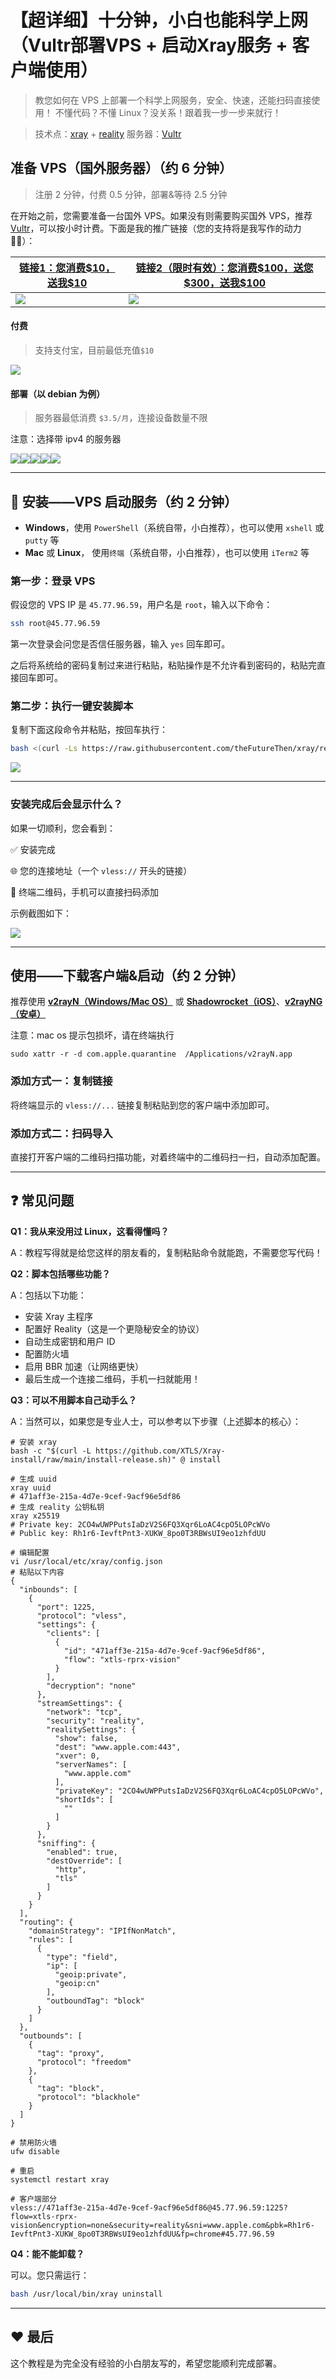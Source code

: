 # 【超详细】十分钟，小白也能科学上网（Vultr部署VPS + 启动Xray服务 + 客户端使用）
> 教您如何在 VPS 上部署一个科学上网服务，安全、快速，还能扫码直接使用！
> 不懂代码？不懂 Linux？没关系！跟着我一步一步来就行！

> 技术点：[xray](https://github.com/XTLS/Xray-core) + [reality](https://github.com/XTLS/REALITY)
> 服务器：[Vultr](https://www.vultr.com/?ref=7039524)

## 准备 VPS（国外服务器）（约 6 分钟）

> 注册 2 分钟，付费 0.5 分钟，部署&等待 2.5 分钟
> 

在开始之前，您需要准备一台国外 VPS。如果没有则需要购买国外 VPS，推荐 [Vultr](https://www.vultr.com/?ref=7039524)，可以按小时计费。下面是我的推广链接（您的支持将是我写作的动力🙏🏻）：

|[链接1：您消费\$10，送我\$10](https://www.vultr.com/?ref=7039524)|[链接2（限时有效）：您消费\$100，送您\$300，送我\$100](https://www.vultr.com/?ref=9643303-9J)|
|-|-|
|![](/screenshot/refer_1.png#pic_center=600*400)|![](/screenshot/refer_2.png#pic_center=600*400)|

#### 付费

> 支持支付宝，目前最低充值`$10`

![](/screenshot/pay.png)


#### 部署（以 debian 为例）

> 服务器最低消费 `$3.5/月`，连接设备数量不限

注意：选择带 ipv4 的服务器

![](/screenshot/delpoy_0.png)![](/screenshot/delpoy_1.png)![](/screenshot/delpoy_2.png)![](/screenshot/delpoy_3.png)![](/screenshot/delpoy_4.png)

---

## 🔧 安装——VPS 启动服务（约 2 分钟）

- **Windows**，使用 `PowerShell`（系统自带，小白推荐），也可以使用 `xshell` 或 `putty` 等
- **Mac** 或 **Linux**， 使用`终端`（系统自带，小白推荐），也可以使用 `iTerm2` 等

### 第一步：登录 VPS

假设您的 VPS IP 是 `45.77.96.59`，用户名是 `root`，输入以下命令：

```bash
ssh root@45.77.96.59
```

第一次登录会问您是否信任服务器，输入 `yes` 回车即可。

之后将系统给的密码复制过来进行粘贴，粘贴操作是不允许看到密码的，粘贴完直接回车即可。


### 第二步：执行一键安装脚本

复制下面这段命令并粘贴，按回车执行：

```bash
bash <(curl -Ls https://raw.githubusercontent.com/theFutureThen/xray/refs/heads/main/install.sh)
```
![](/screenshot/terminal_0.png)

---

### 安装完成后会显示什么？

如果一切顺利，您会看到：

✅ 安装完成

🌐 您的连接地址（一个 `vless://` 开头的链接）

📱 终端二维码，手机可以直接扫码添加

示例截图如下：

![](/screenshot/terminal_1.png)

---

## 使用——下载客户端&启动（约 2 分钟）

推荐使用 **[v2rayN（Windows/Mac OS）](https://github.com/2dust/v2rayn/releases)** 或 **[Shadowrocket（iOS）](https://apps.apple.com/us/app/shadowrocket/id932747118)**、**[v2rayNG（安卓）](https://github.com/2dust/v2rayNG/releases)**

注意：mac os 提示包损坏，请在终端执行
```
sudo xattr -r -d com.apple.quarantine  /Applications/v2rayN.app
```

### 添加方式一：复制链接

将终端显示的 `vless://...` 链接复制粘贴到您的客户端中添加即可。

### 添加方式二：扫码导入

直接打开客户端的二维码扫描功能，对着终端中的二维码扫一扫，自动添加配置。


---

## ❓ 常见问题

**Q1：我从来没用过 Linux，这看得懂吗？**

A：教程写得就是给您这样的朋友看的，复制粘贴命令就能跑，不需要您写代码！

**Q2：脚本包括哪些功能？**

A：包括以下功能：
- 安装 Xray 主程序
- 配置好 Reality（这是一个更隐秘安全的协议）
- 自动生成密钥和用户 ID
- 配置防火墙
- 启用 BBR 加速（让网络更快）
- 最后生成一个连接二维码，手机一扫就能用！

**Q3：可以不用脚本自己动手么？**

A：当然可以，如果您是专业人士，可以参考以下步骤（上述脚本的核心）：
```
# 安装 xray
bash -c "$(curl -L https://github.com/XTLS/Xray-install/raw/main/install-release.sh)" @ install

# 生成 uuid
xray uuid 
# 471aff3e-215a-4d7e-9cef-9acf96e5df86
# 生成 reality 公钥私钥
xray x25519
# Private key: 2CO4wUWPPutsIaDzV2S6FQ3Xqr6LoAC4cpO5LOPcWVo
# Public key: Rh1r6-IevftPnt3-XUKW_8po0T3RBWsUI9eo1zhfdUU

# 编辑配置
vi /usr/local/etc/xray/config.json
# 粘贴以下内容
{
  "inbounds": [
    {
      "port": 1225,
      "protocol": "vless",
      "settings": {
        "clients": [
          {
            "id": "471aff3e-215a-4d7e-9cef-9acf96e5df86",
            "flow": "xtls-rprx-vision"
          }
        ],
        "decryption": "none"
      },
      "streamSettings": {
        "network": "tcp",
        "security": "reality",
        "realitySettings": {
          "show": false,
          "dest": "www.apple.com:443",
          "xver": 0,
          "serverNames": [
            "www.apple.com"
          ],
          "privateKey": "2CO4wUWPPutsIaDzV2S6FQ3Xqr6LoAC4cpO5LOPcWVo",
          "shortIds": [
            ""
          ]
        }
      },
      "sniffing": {
        "enabled": true,
        "destOverride": [
          "http",
          "tls"
        ]
      }
    }
  ],
  "routing": {
    "domainStrategy": "IPIfNonMatch",
    "rules": [
      {
        "type": "field",
        "ip": [
          "geoip:private",
          "geoip:cn"
        ],
        "outboundTag": "block"
      }
    ]
  },
  "outbounds": [
    {
      "tag": "proxy",
      "protocol": "freedom"
    },
    {
      "tag": "block",
      "protocol": "blackhole"
    }
  ]
}

# 禁用防火墙
ufw disable

# 重启
systemctl restart xray

# 客户端部分
vless://471aff3e-215a-4d7e-9cef-9acf96e5df86@45.77.96.59:1225?flow=xtls-rprx-vision&encryption=none&security=reality&sni=www.apple.com&pbk=Rh1r6-IevftPnt3-XUKW_8po0T3RBWsUI9eo1zhfdUU&fp=chrome#45.77.96.59
```


**Q4：能不能卸载？**

可以。您只需运行：

```bash
bash /usr/local/bin/xray uninstall
```

---

## ❤️ 最后

这个教程是为完全没有经验的小白朋友写的，希望您能顺利完成部署。